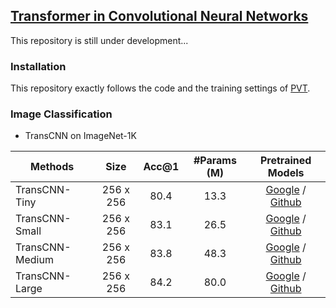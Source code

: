 ## [Transformer in Convolutional Neural Networks](https://arxiv.org/abs/2106.03180)

This repository is still under development...


### Installation

This repository exactly follows the code and the training settings of [PVT](https://github.com/whai362/PVT).


### Image Classification

- TransCNN on ImageNet-1K

|     Methods     |   Size    | Acc@1 | #Params (M) |  Pretrained Models  |
|-----------------|:---------:|:-----:|:-----------:|:-----------------:|
| TransCNN-Tiny   | 256 x 256 |  80.4 |     13.3    | [Google](https://drive.google.com/file/d/1OwazUhr8awul-D07U-RQ-7Zl2o6Ki-zJ/view?usp=sharing) / [Github](https://github.com/yun-liu/TransCNN/releases/download/v1.0/TransCNN-Tiny.pth) |
| TransCNN-Small  | 256 x 256 |  83.1 |     26.5    | [Google](https://drive.google.com/file/d/1XLzseiHvaZKiMJ6Ec4BdmLW-gmb5cuq5/view?usp=sharing) / [Github](https://github.com/yun-liu/TransCNN/releases/download/v1.0/TransCNN-Small.pth) |
| TransCNN-Medium | 256 x 256 |  83.8 |     48.3    | [Google](https://drive.google.com/file/d/1OMuNIKDqISlxZcxvbuZerUc-ix_LYYUr/view?usp=sharing) / [Github](https://github.com/yun-liu/TransCNN/releases/download/v1.0/TransCNN-Medium.pth) |
| TransCNN-Large  | 256 x 256 |  84.2 |     80.0    | [Google](https://drive.google.com/file/d/12nRHmZqj3EVDuJA3Iq9E0vRP7ocaI7k3/view?usp=sharing) / [Github](https://github.com/yun-liu/TransCNN/releases/download/v1.0/TransCNN-Large.pth) |



